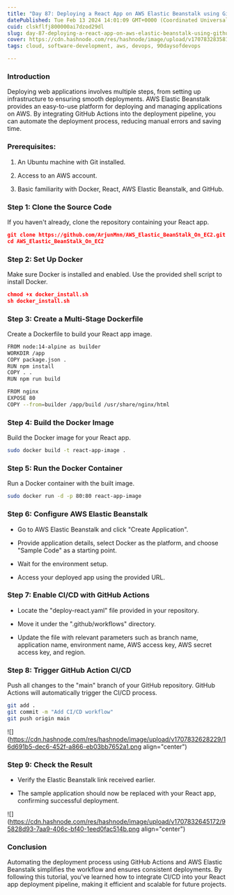```yaml
---
title: "Day 87: Deploying a React App on AWS Elastic Beanstalk using GitHub Actions"
datePublished: Tue Feb 13 2024 14:01:09 GMT+0000 (Coordinated Universal Time)
cuid: clskflfj800000ai7dzod29dl
slug: day-87-deploying-a-react-app-on-aws-elastic-beanstalk-using-github-actions
cover: https://cdn.hashnode.com/res/hashnode/image/upload/v1707832835813/59fea2d4-1432-4fcf-baf6-62b67364bda3.png
tags: cloud, software-development, aws, devops, 90daysofdevops

---
```


### Introduction

Deploying web applications involves multiple steps, from setting up infrastructure to ensuring smooth deployments. AWS Elastic Beanstalk provides an easy-to-use platform for deploying and managing applications on AWS. By integrating GitHub Actions into the deployment pipeline, you can automate the deployment process, reducing manual errors and saving time.

### Prerequisites:

1. An Ubuntu machine with Git installed.
    
2. Access to an AWS account.
    
3. Basic familiarity with Docker, React, AWS Elastic Beanstalk, and GitHub.
    

### Step 1: Clone the Source Code

If you haven't already, clone the repository containing your React app.

```json
git clone https://github.com/ArjunMnn/AWS_Elastic_BeanStalk_On_EC2.git
cd AWS_Elastic_BeanStalk_On_EC2
```

### Step 2: Set Up Docker

Make sure Docker is installed and enabled. Use the provided shell script to install Docker.

```json
chmod +x docker_install.sh
sh docker_install.sh
```

### Step 3: Create a Multi-Stage Dockerfile

Create a Dockerfile to build your React app image.

```bash
FROM node:14-alpine as builder
WORKDIR /app 
COPY package.json . 
RUN npm install 
COPY . . 
RUN npm run build

FROM nginx 
EXPOSE 80 
COPY --from=builder /app/build /usr/share/nginx/html
```

### Step 4: Build the Docker Image

Build the Docker image for your React app.

```bash
sudo docker build -t react-app-image .
```

### Step 5: Run the Docker Container

Run a Docker container with the built image.

```bash
sudo docker run -d -p 80:80 react-app-image
```

### Step 6: Configure AWS Elastic Beanstalk

* Go to AWS Elastic Beanstalk and click "Create Application".
    
* Provide application details, select Docker as the platform, and choose "Sample Code" as a starting point.
    
* Wait for the environment setup.
    
* Access your deployed app using the provided URL.
    

### Step 7: Enable CI/CD with GitHub Actions

* Locate the "deploy-react.yaml" file provided in your repository.
    
* Move it under the ".github/workflows" directory.
    
* Update the file with relevant parameters such as branch name, application name, environment name, AWS access key, AWS secret access key, and region.
    

### Step 8: Trigger GitHub Action CI/CD

Push all changes to the "main" branch of your GitHub repository. GitHub Actions will automatically trigger the CI/CD process.

```bash
git add .
git commit -m "Add CI/CD workflow"
git push origin main
```

![](https://cdn.hashnode.com/res/hashnode/image/upload/v1707832628229/16d691b5-dec6-452f-a866-eb03bb7652a1.png align="center")

### Step 9: Check the Result

* Verify the Elastic Beanstalk link received earlier.
    
* The sample application should now be replaced with your React app, confirming successful deployment.
    

![](https://cdn.hashnode.com/res/hashnode/image/upload/v1707832645172/95828d93-7aa9-406c-bf40-1eed0fac514b.png align="center")

### Conclusion

Automating the deployment process using GitHub Actions and AWS Elastic Beanstalk simplifies the workflow and ensures consistent deployments. By following this tutorial, you've learned how to integrate CI/CD into your React app deployment pipeline, making it efficient and scalable for future projects.